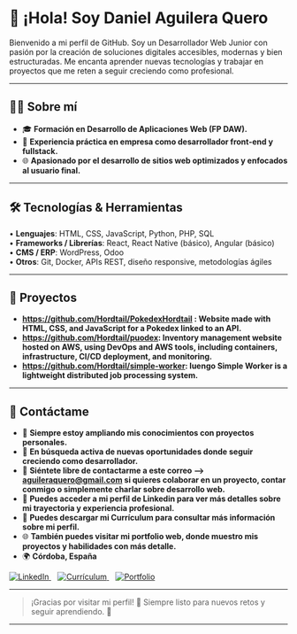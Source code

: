 # 👋 ¡Hola! Soy Daniel Aguilera Quero

Bienvenido a mi perfil de GitHub. Soy un Desarrollador Web Junior con pasión por la creación de soluciones digitales accesibles, modernas y bien estructuradas. Me encanta aprender nuevas tecnologías y trabajar en proyectos que me reten a seguir creciendo como profesional.

---

## 👨‍💻 Sobre mí

- 🎓 **Formación en Desarrollo de Aplicaciones Web (FP DAW).**
- 💼 **Experiencia práctica en empresa como desarrollador front-end y fullstack.**
- 🌐 **Apasionado por el desarrollo de sitios web optimizados y enfocados al usuario final.**

---

## 🛠️ Tecnologías & Herramientas

• **Lenguajes**: HTML, CSS, JavaScript, Python, PHP, SQL  
• **Frameworks / Librerías**: React, React Native (básico), Angular (básico)  
• **CMS / ERP**: WordPress, Odoo  
• **Otros**: Git, Docker, APIs REST, diseño responsive, metodologías ágiles

---

## 💼 Proyectos

- **https://github.com/Hordtail/PokedexHordtail : Website made with HTML, CSS, and JavaScript for a Pokedex linked to an API.**
- **https://github.com/Hordtail/puodex: Inventory management website hosted on AWS, using DevOps and AWS tools, including containers, infrastructure, CI/CD deployment, and monitoring.**
- **https://github.com/Hordtail/simple-worker: luengo Simple Worker is a lightweight distributed job processing system.**
---

## 🚀 Contáctame

- 🌱 **Siempre estoy ampliando mis conocimientos con proyectos personales.**
- 💼 **En búsqueda activa de nuevas oportunidades donde seguir creciendo como desarrollador.**
- 📧 **Siéntete libre de contactarme a este correo --> aguileraquero@gmail.com si quieres colaborar en un proyecto, contar conmigo o simplemente charlar sobre desarrollo web.**
- 🔗 **Puedes acceder a mi perfil de Linkedin para ver más detalles sobre mi trayectoria y experiencia profesional.**
- 📄 **Puedes descargar mi Currículum para consultar más información sobre mi perfil.**
- 🌐 **También puedes visitar mi portfolio web, donde muestro mis proyectos y habilidades con más detalle.**
- 🌍 **Córdoba, España**

<p align="left">
  <a href="https://www.linkedin.com/in/danielaguileraquero/" target="_blank">
    <img src="https://img.shields.io/badge/Perfil–LinkedIn-blue?style=for-the-badge&logo=linkedin&logoColor=white" alt="LinkedIn">
  </a>
  &nbsp;&nbsp;
  <a href="https://drive.google.com/tu_enlace_cv" target="_blank">
    <img src="https://img.shields.io/badge/CV–Currículum-blue?style=for-the-badge&logo=google-drive&logoColor=white" alt="Currículum">
  </a>
  &nbsp;&nbsp;
  <a href="https://tudominio.com" target="_blank">
    <img src="https://img.shields.io/badge/Portfolio–Web-blue?style=for-the-badge&logo=google-chrome&logoColor=white" alt="Portfolio">
  </a>
</p>





---
> ¡Gracias por visitar mi perfil! 🙌
> Siempre listo para nuevos retos y seguir aprendiendo. 🚀
---
